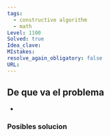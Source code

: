 ```yaml
---
tags:
  - constructive algorithm
  - math
Level: 1100
Solved: true
Idea_clave: 
MIstakes: 
resolve_again_obligatory: false
URL: 
---
```


## De que va el problema

- 

### Posibles solucion
